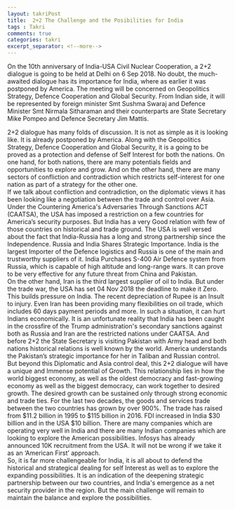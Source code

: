 ```yaml
---
layout: takriPost
title:  2+2 The Challenge and the Posibilities for India
tags : Takri
comments: true
categories: takri
excerpt_separator: <!--more-->
---
```


On the 10th anniversary of India-USA Civil Nuclear Cooperation, a 2+2 dialogue is going to be held at Delhi on 6 Sep 2018. No doubt, the much-awaited dialogue has its importance for India, where as earlier it was postponed by America. The meeting will be concerned on Geopolitics Strategy, Defence Cooperation and Global Security. From Indian side, it will be represented by foreign minister Smt Sushma Swaraj and Defence Minister Smt Nirmala Sitharaman and their counterparts are State Secretary Mike Pompeo and Defence Secretary Jim Mattis.
<!--more-->

2+2 dialogue has many folds of discussion. It is not as simple as it is looking like. It is already postponed by America. Along with the Geopolitics Strategy, Defence Cooperation and Global Security, it is a going to be proved as a protection and defense of Self Interest for both the nations. On one hand, for both nations, there are many potentials fields and opportunities to explore and grow.  And on the other hand, there are many sectors of confliction and contradiction which restricts self-interest for one nation as part of a strategy for the other one.
<br>
If we talk about confliction and contradiction, on the diplomatic views it has been looking like a negotiation between the trade and control over Asia. Under the Countering America's Adversaries Through Sanctions ACT (CAATSA), the USA has imposed a restriction on a few countries for America’s security purposes. But India has a very Good relation with few of those countries on historical and trade ground. The USA is well versed about the fact that India-Russia has a long and strong partnership since the Independence. Russia and India Shares Strategic Importance. India is the largest Importer of the Defence logistics and Russia is one of the main and trustworthy suppliers of it. India Purchases S-400 Air Defence system from Russia, which is capable of high altitude and long-range wars. It can prove to be very effective for any future threat from China and Pakistan.
<br>
On the other hand, Iran is the third largest supplier of oil to India. But under the trade war, the USA has set 04 Nov 2018 the deadline to make it Zero. This builds pressure on India. The recent depreciation of Rupee is an Insult to injury. Even Iran has been providing many flexibilities on oil trade, which includes 60 days payment periods and more. In such a situation, it can hurt Indians economically. It is an unfortunate reality that India has been caught in the crossfire of the Trump administration's secondary sanctions against both as Russia and Iran are the restricted nations under CAATSA. And before 2+2 the State Secretary is visiting Pakistan with Army head and both nations historical relations is well known by the world. America understands the Pakistan’s strategic importance for her in Taliban and Russian control.
<br>
But beyond this Diplomatic and Asia control deal, this 2+2 dialogue will have a unique and Immense potential of Growth. This relationship lies in how the world biggest economy, as well as the oldest democracy and fast-growing economy as well as the biggest democracy, can work together to desired growth. The desired growth can be sustained only through strong economic and trade ties. For the last two decades, the goods and services trade between the two countries has grown by over 900%. The trade has raised from $11.2 billion in 1995 to $115 billion in 2016. FDI increased in India $30 billion and in the USA $10 billion. There are many companies which are operating very well in India and there are many Indian companies which are looking to explore the American possibilities. Infosys has already announced 10K recruitment from the USA. It will not be wrong if we take it as an ‘American First’ approach.
<br>
So, it is far more challengeable for India, it is all about to defend the historical and strategical dealing for self Interest as well as to explore the expanding possibilities. It is an indication of the deepening strategic partnership between our two countries, and India's emergence as a net security provider in the region. But the main challenge will remain to maintain the balance and explore the possibilities.
